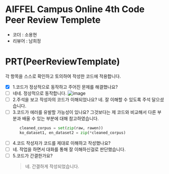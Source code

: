 # AIFFEL Campus Online 4th Code Peer Review Templete
- 코더 : 소용현
- 리뷰어 : 남희정


# PRT(PeerReviewTemplate)
각 항목을 스스로 확인하고 토의하여 작성한 코드에 적용합니다.
- [x] 1.코드가 정상적으로 동작하고 주어진 문제를 해결했나요?
- [ ] 네네. 정상적으로 동작합니다.
  ![image](https://github.com/soh-yh/Going_Deeper_NLP/assets/88833290/578c57e7-20eb-469f-ae3f-2a7e5e34add5)
- [ ] 2.주석을 보고 작성자의 코드가 이해되었나요?
  네. 잘 이해할 수 있도록 주석 달으셨습니다. 
- [ ] 3.코드가 에러를 유발할 가능성이 있나요?
  그것보다는 제 코드와 비교해서 다른 부분과 배울 수 있는 부분에 대해 참고하였습니다.
   ``` python
      cleaned_corpus = set(zip(raw, rawen))
      ko_dataset1, en_dataset2 = zip(*cleaned_corpus)
   ```
- [ ] 4.코드 작성자가 코드를 제대로 이해하고 작성했나요?
- [ ] 네. 작업을 하면서 대화를 통해 잘 이해하신걸로 판단했습니다.  
- [ ] 5.코드가 간결한가요?
  > 네. 간결하게 작성되었습니다. 
